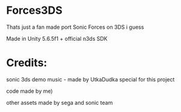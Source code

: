 # Forces3DS
Thats just a fan made port Sonic Forces on 3DS i guess

Made in Unity 5.6.5f1 + official n3ds SDK

# Credits:
sonic 3ds demo music - made by UtkaDudka special for this project

code made by me)

other assets made by sega and sonic team
